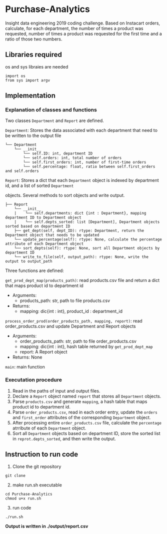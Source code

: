 # Purchase-Analytics

Insight data engineering 2019 coding challenge. Based on Instacart orders, calculate, for each department, the number of times a product was requested, number of times a product was requested for the first time and a ratio of those two numbers.

## Libraries required

os and sys libraies are needed
```
import os
from sys import argv
```

## Implementation

### Explanation of classes and functions

Two classes `Department` and `Report` are defined.

`Department`: Stores the data associated with each department that need to be written to the output file 

    └── Department
        └── __init__
            └── self.ID: int, department ID
            └── self.orders: int, total number of orders
            └── self.first_orders: int, number of first-time orders
            └── self.percentage: float, ratio between self.first_orders and self.orders

`Report`: Stores a dict that each `Department` object is indexed by department id, and a list of sorted `Department`  
	<p>objects. Several methods to sort objects and write output.</p>

    ├── Report
        └── __init__
        |    └── self.departments: dict {int : Department}, mapping department ID to Department object
        |    └── self.depts_sorted: list [Department], Department objects sorted based on department ID 
        ├── get_dept(self, dept_ID): rtype: Department, return the Department object that needs to be updated
        └── update_percentage(self): rtype: None, calculate the percentage attribute of each Department object
        └── sort_depts(self): rtype: None, sort all Department objects by department ID
        └── write_to_file(self, output_path): rtype: None, write the output to output_path


Three functions are defined:

`get_prod_dept_map(products_path)`: read products.csv file and return a dict that maps product id to department id  
- Arguments:  
  - products_path: str, path to file products.csv  
- Returns:  
  - mapping: dic{int : int}, product_id : department_id
	
`process_order_prod(order_products_path, mapping, report)`: read order_products.csv and update Department and Report objects  
- Arguments:  
  - order_products_path: str, path to file order_products.csv  
  - mapping: dic{int : int}, hash table returned by `get_prod_dept_map`  
  - report: A Report object  
- Returns: None

`main`: main function

### Executation procedure
1. Read in the paths of input and output files.
2. Declare a `Report` object named `report` that stores all `Department` objects.
3. Parse `products.csv` and generate `mapping`, a hash table that maps product id to department id.
3. Parse `order_products.csv`, read in each order entry, update the `orders` and `first_order` attributes of the corresponding `Department` object.
4. After processing entire `order_products.csv` file, calculate the `percentage` atrribute of each `Department` object.
5. Sort all `Department` objects based on department ID, store the sorted list in `reprot.depts_sorted`, and then write the output.
    
## Instruction to run code

1. Clone the git repository
```
git clone
```

2. make run.sh executable
```
cd Purchase-Analytics
chmod u+x run.sh
```

3. run code
```
./run.sh
```
**Output is written in ./output/report.csv**
